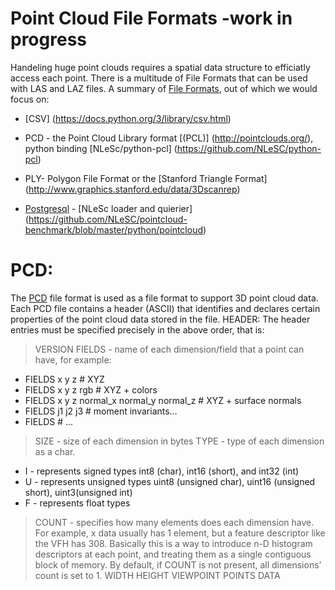 # Point Cloud File Formats -work in progress
Handeling huge point clouds requires a spatial data structure to efficiatly access each point.
There is a multitude of File Formats that can be used with LAS and LAZ files. A summary of [File Formats](http://www.cloudcompare.org/doc/wiki/index.php?title=FILE_I/O), out of which we would focus on: 

* [CSV] (https://docs.python.org/3/library/csv.html)

* PCD - the Point Cloud Library format [(PCL)] (http://pointclouds.org/), python binding [NLeSc/python-pcl] (https://github.com/NLeSC/python-pcl)

* PLY-  Polygon File Format or the [Stanford Triangle Format] (http://www.graphics.stanford.edu/data/3Dscanrep) 

* [Postgresql](https://www.postgresql.org/) - [NLeSc loader and quierier] (https://github.com/NLeSC/pointcloud-benchmark/blob/master/python/pointcloud)


# PCD:
The [PCD](http://pointclouds.org/documentation/tutorials/pcd_file_format.php) file format is used as a file format to support 3D point cloud data.
Each PCD file contains a header (ASCII) that identifies and declares certain properties of the point cloud data stored in the file. 
HEADER: The header entries must be specified precisely in the above order, that is:
>VERSION
>FIELDS -  name of each dimension/field that a point can have, for example:
* FIELDS x y z                                # XYZ 
* FIELDS x y z rgb                            # XYZ + colors
* FIELDS x y z normal_x normal_y normal_z     # XYZ + surface normals
* FIELDS j1 j2 j3                             # moment invariants…
* FIELDS 				      # ...
>SIZE - size of each dimension in bytes
>TYPE - type of each dimension as a char.
  *  I - represents signed types int8 (char), int16 (short), and int32 (int)
  *  U - represents unsigned types uint8 (unsigned char), uint16 (unsigned short), uint3(unsigned int)
   * F - represents float types
>COUNT - specifies how many elements does each dimension have. For example, x data usually has 1 element, but a feature descriptor like the VFH has 308. Basically this is a way to introduce n-D histogram descriptors at each point, and treating them as a single contiguous block of memory. By default, if COUNT is not present, all dimensions’ count is set to 1.
>WIDTH
>HEIGHT
>VIEWPOINT
>POINTS
>DATA

